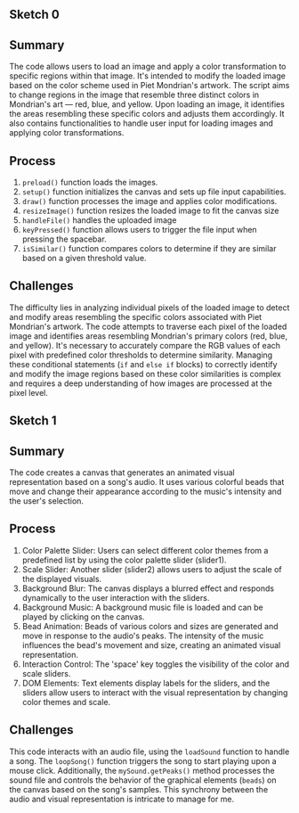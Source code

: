 ## Sketch 0

## Summary
The code allows users to load an image and apply a color transformation to specific regions within that image. It's intended to modify the loaded image based on the color scheme used in Piet Mondrian's artwork. The script aims to change regions in the image that resemble three distinct colors in Mondrian's art — red, blue, and yellow. Upon loading an image, it identifies the areas resembling these specific colors and adjusts them accordingly. It also contains functionalities to handle user input for loading images and applying color transformations.

## Process
1. `preload()` function loads the images.
2. `setup()` function initializes the canvas and sets up file input capabilities. 
3. `draw()` function processes the image and applies color modifications.
4. `resizeImage()` function resizes the loaded image to fit the canvas size
5. `handleFile()` handles the uploaded image 
6. `keyPressed()` function allows users to trigger the file input when pressing the spacebar.
7. `isSimilar()` function compares colors to determine if they are similar based on a given threshold value.

## Challenges
The difficulty lies in analyzing individual pixels of the loaded image to detect and modify areas resembling the specific colors associated with Piet Mondrian's artwork. The code attempts to traverse each pixel of the loaded image and identifies areas resembling Mondrian's primary colors (red, blue, and yellow). It's necessary to accurately compare the RGB values of each pixel with predefined color thresholds to determine similarity. Managing these conditional statements (`if` and `else if` blocks) to correctly identify and modify the image regions based on these color similarities is complex and requires a deep understanding of how images are processed at the pixel level.




## Sketch 1

## Summary
The code creates a canvas that generates an animated visual representation based on a song's audio. It uses various colorful beads that move and change their appearance according to the music's intensity and the user's selection.

## Process
1. Color Palette Slider: Users can select different color themes from a predefined list by using the color palette slider (slider1).
2. Scale Slider: Another slider (slider2) allows users to adjust the scale of the displayed visuals.
3. Background Blur: The canvas displays a blurred effect and responds dynamically to the user interaction with the sliders.
4. Background Music: A background music file is loaded and can be played by clicking on the canvas.
5. Bead Animation: Beads of various colors and sizes are generated and move in response to the audio's peaks. The intensity of the music influences the bead's movement and size, creating an animated visual representation.
6. Interaction Control: The 'space' key toggles the visibility of the color and scale sliders.
7. DOM Elements: Text elements display labels for the sliders, and the sliders allow users to interact with the visual representation by changing color themes and scale.

## Challenges
This code interacts with an audio file, using the `loadSound` function to handle a song. The `loopSong()` function triggers the song to start playing upon a mouse click. Additionally, the `mySound.getPeaks()` method processes the sound file and controls the behavior of the graphical elements (`beads`) on the canvas based on the song's samples. This synchrony between the audio and visual representation is intricate to manage for me.

